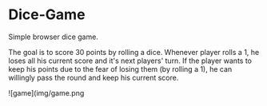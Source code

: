 # Dice-Game

Simple browser dice game. 

The goal is to score 30 points by rolling a dice. Whenever player rolls a 1, he loses all his current score and it's next players' turn. If the player wants to keep his points due to the fear of losing them (by rolling a 1), he can willingly pass the round and keep his current score.

![game](img/game.png
